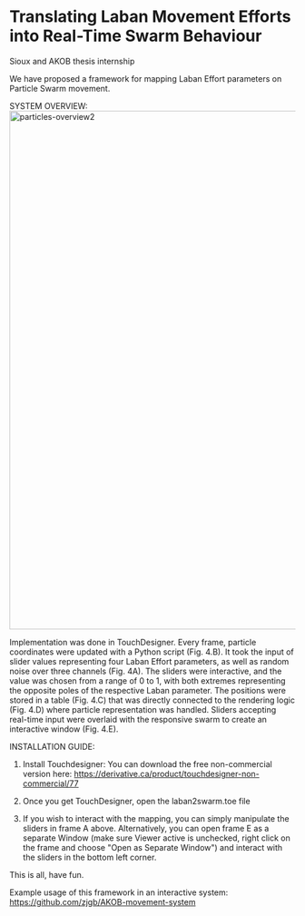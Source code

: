 # Translating Laban Movement Efforts into Real-Time Swarm Behaviour
Sioux and AKOB thesis internship 

We have proposed a framework for mapping Laban Effort parameters on Particle Swarm movement.

SYSTEM OVERVIEW:
<img width="914" alt="particles-overview2" src="https://github.com/user-attachments/assets/7938c7a8-362b-4392-a63f-a7fa8ae65187" />

Implementation was done in TouchDesigner. Every frame, particle coordinates were updated with a Python script (Fig. 4.B). It took the input of slider values representing four Laban Effort parameters, as well as random noise over three channels (Fig. 4A). The sliders were interactive, and the value was chosen from a range of 0 to 1, with both extremes representing the opposite poles of the respective Laban parameter. The positions were stored in a table (Fig. 4.C) that was directly connected to the rendering logic (Fig. 4.D) where particle representation was handled. Sliders accepting real-time input were overlaid with the responsive swarm to create an interactive window (Fig. 4.E).

INSTALLATION GUIDE:
1. Install Touchdesigner:
   You can download the free non-commercial version here: https://derivative.ca/product/touchdesigner-non-commercial/77

2. Once you get TouchDesigner, open the laban2swarm.toe file
3. If you wish to interact with the mapping, you can simply manipulate the sliders in frame A above. Alternatively, you can open frame E as a separate Window (make sure Viewer active is unchecked, right click on the frame and choose "Open as Separate Window") and interact with the sliders in the bottom left corner. 

This is all, have fun.  

Example usage of this framework in an interactive system: https://github.com/zjgb/AKOB-movement-system
